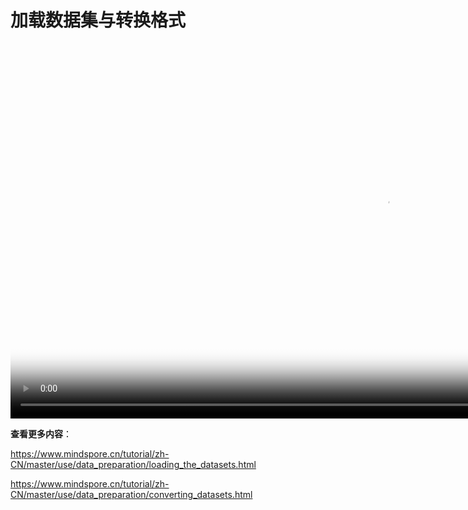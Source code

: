# 加载数据集与转换格式

[comment]: <> (本文档中包含手把手系列视频，码云Gitee不支持展示，请于官方网站对应教程中查看)

<video id="video5" autoplay controls width="1200px" height="600px" poster="https://mindspore-website.obs.cn-north-4.myhuaweicloud.com:443/teaching_video/cover/%E6%89%8B%E6%8A%8A%E6%89%8B%E7%B3%BB%E5%88%97/%E5%8A%A0%E8%BD%BD%E6%95%B0%E6%8D%AE%E9%9B%86%E4%B8%8E%E8%BD%AC%E6%8D%A2%E6%A0%BC%E5%BC%8F%E8%AF%A6%E6%83%85%E9%A1%B5.png">
<source id="mp45" src="https://mindspore-website.obs.cn-north-4.myhuaweicloud.com:443/teaching_video/video/%E5%8A%A0%E8%BD%BD%E6%95%B0%E6%8D%AE%E9%9B%86%E5%92%8C%E8%BD%AC%E6%8D%A2%E6%A0%BC%E5%BC%8F.mp4" type="video/mp4">
</video>

**查看更多内容**：

<https://www.mindspore.cn/tutorial/zh-CN/master/use/data_preparation/loading_the_datasets.html>

<https://www.mindspore.cn/tutorial/zh-CN/master/use/data_preparation/converting_datasets.html>